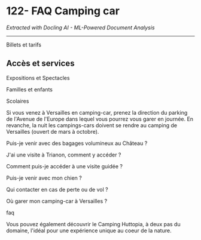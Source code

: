 # 122- FAQ Camping car

*Extracted with Docling AI - ML-Powered Document Analysis*

---

Billets et tarifs

## Accès et services

Expositions et Spectacles

Familles et enfants

Scolaires

Si vous venez à Versailles en camping-car, prenez la direction du parking de l'Avenue de l'Europe dans lequel vous pourrez vous garer en journée. En revanche, la nuit les campings-cars doivent se rendre au camping de Versailles (ouvert de mars à octobre).

Puis-je venir avec des bagages volumineux au Château ?

J'ai une visite à Trianon, comment y accéder ?

Comment puis-je accéder à une visite guidée ?

Puis-je venir avec mon chien ?

Qui contacter en cas de perte ou de vol ?

Où garer mon camping-car à Versailles ?

faq

Vous pouvez également découvrir le Camping Huttopia, à deux pas du domaine, l'idéal pour une expérience unique au coeur de la nature.